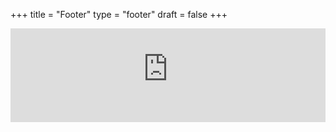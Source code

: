 +++
title =  "Footer"
type = "footer"
draft = false
+++

<div class="mx-auto" style="width: 100%;">
    <iframe src="https://ignitinngcoach.substack.com/embed" width="100%" height="150" style="border:0px solid #EEE; background:black; frameborder="0" scrolling="no"></iframe>
</div>